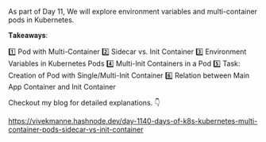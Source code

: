 As part of Day 11, We will explore environment variables and multi-container pods in Kubernetes.

𝐓𝐚𝐤𝐞𝐚𝐰𝐚𝐲𝐬:

1️⃣ Pod with Multi-Container
2️⃣ Sidecar vs. Init Container
3️⃣ Environment Variables in Kubernetes Pods
4️⃣ Multi-Init Containers in a Pod
5️⃣ Task: Creation of Pod with Single/Multi-Init Container
6️⃣ Relation between Main App Container and Init Container

Checkout my blog for detailed explanations. 👇 

https://vivekmanne.hashnode.dev/day-1140-days-of-k8s-kubernetes-multi-container-pods-sidecar-vs-init-container
